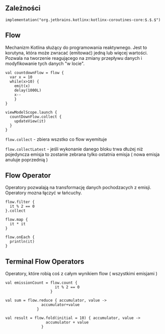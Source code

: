 ## Zależności

`implementation("org.jetbrains.kotlinx:kotlinx-coroutines-core:$.$.$")`

## Flow

Mechanizm Kotlina służący do programowania reaktywnego. Jest to korutyna, która może zwracać (emitować) jedną lub więcej wartości. Pozwala na tworzenie reagującego na zmiany przepływu danych i modyfikowanie tych danych "w locie". 

```
val countdownFlow = flow {
  var x = 10
  while(x>10) {
    emit(x)
    delay(1000L)
    x--
    }
}
```

```
viewModelScope.launch {
  countDownFlow.collect {
    updateView(it)
  }
}
```

`flow.collect` - zbiera wszstko co flow wyemituje 

`flow.collectLatest` - jeśli wykonanie danego bloku trwa dłużej niż pojedyncza emisja to zostanie zebrana tylko ostatnia emisja ( nowa emisja anuluje poprzednią )

## Flow Operator

Operatory pozwalają na transformację danych pochodzacych z emisji. Operatory mozna łączyć w łańcuchy.

```
flow.filter {
  it % 2 == 0
}.collect
```

```
flow.map {
  it * it
}
```

```
flow.onEach {
  println(it)
}
```

## Terminal Flow Operators

Operatory, które robią coś z całym wynikiem flow ( wszystkimi emisjami )

```
val emissionCount = flow.count {
                      it % 2 == 0
                    }
```

```
val sum = flow.reduce { accumulator, value ->
                accumulator+value
              }
```

```
val result = flow.fold(initial = 10) { accumulator, value -> 
                  accumulator + value
                }
```
            
